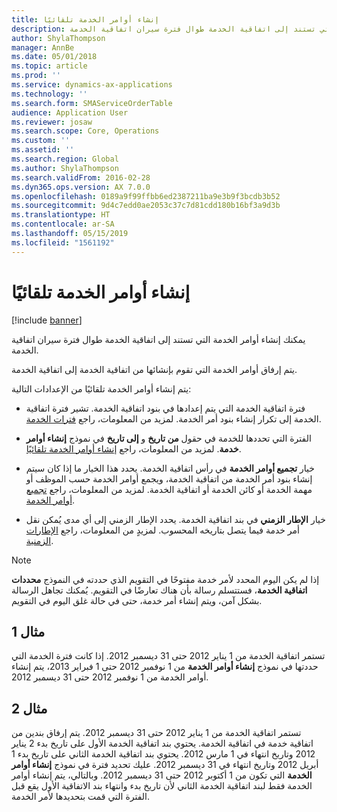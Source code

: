 ```yaml
---
title: إنشاء أوامر الخدمة تلقائيًا
description: يمكنك إنشاء أوامر الخدمة التي تستند إلى اتفاقية الخدمة طوال فترة سيران اتفاقية الخدمة.
author: ShylaThompson
manager: AnnBe
ms.date: 05/01/2018
ms.topic: article
ms.prod: ''
ms.service: dynamics-ax-applications
ms.technology: ''
ms.search.form: SMAServiceOrderTable
audience: Application User
ms.reviewer: josaw
ms.search.scope: Core, Operations
ms.custom: ''
ms.assetid: ''
ms.search.region: Global
ms.author: ShylaThompson
ms.search.validFrom: 2016-02-28
ms.dyn365.ops.version: AX 7.0.0
ms.openlocfilehash: 0189a9f99ffbb6ed2387211ba9e3b9f3bcdb3b52
ms.sourcegitcommit: 9d4c7edd0ae2053c37c7d81cdd180b16bf3a9d3b
ms.translationtype: HT
ms.contentlocale: ar-SA
ms.lasthandoff: 05/15/2019
ms.locfileid: "1561192"
---
```

# <a name="automatically-create-service-orders"></a>إنشاء أوامر الخدمة تلقائيًا 

[!include [banner](../includes/banner.md)]


يمكنك إنشاء أوامر الخدمة التي تستند إلى اتفاقية الخدمة طوال فترة سيران اتفاقية الخدمة.

يتم إرفاق أوامر الخدمة التي تقوم بإنشائها من اتفاقية الخدمة إلى اتفاقية الخدمة.

يتم إنشاء أوامر الخدمة تلقائيًا من الإعدادات التالية:

  - فترة اتفاقية الخدمة التي يتم إعدادها في بنود اتفاقية الخدمة. تشير فترة اتفاقية الخدمة إلى تكرار إنشاء بنود أمر الخدمة. لمزيد من المعلومات، راجع [فترات الخدمة](service-intervals.md).

  - الفترة التي تحددها للخدمة في حقول **من تاريخ** و **إلى تاريخ** في نموذج **إنشاء أوامر خدمة**. لمزيد من المعلومات، راجع [إنشاء أوامر الخدمة تلقائيًا](create-service-orders-automatically.md).

  - خيار **تجميع أوامر الخدمة** في رأس اتفاقية الخدمة. يحدد هذا الخيار ما إذا كان سيتم إنشاء بنود أمر الخدمة من اتفاقية الخدمة، ويجمع أوامر الخدمة حسب الموظف أو مهمة الخدمة أو كائن الخدمة أو اتفاقية الخدمة. لمزيد من المعلومات، راجع [تجميع أوامر الخدمة](combine-service-orders.md).

  - خيار **الإطار الزمني** في بند اتفاقية الخدمة. يحدد الإطار الزمني إلى أي مدى يُمكن نقل أمر خدمة فيما يتصل بتاريخه المحسوب. لمزيدٍ من المعلومات، راجع [الإطارات الزمنية](time-windows.md).


> [!NOTE]
> <P>إذا لم يكن اليوم المحدد لأمر خدمة مفتوحًا في التقويم الذي حددته في النموذج <STRONG>محددات اتفاقية الخدمة</STRONG>، فستتسلم رسالة بأن هناك تعارضًا في التقويم. يُمكنك تجاهل الرسالة بشكل آمن، ويتم إنشاء أمر خدمة، حتى في حالة غلق اليوم في التقويم.</P>

## <a name="example-1"></a>مثال 1

تستمر اتفاقية الخدمة من 1 يناير 2012 حتى 31 ديسمبر 2012. إذا كانت فترة الخدمة التي حددتها في نموذج **إنشاء أوامر الخدمة** من 1 نوفمبر 2012 حتى 1 فبراير 2013، يتم إنشاء أوامر الخدمة من 1 نوفمبر 2012 حتى 31 ديسمبر 2012.

## <a name="example-2"></a>مثال 2

تستمر اتفاقية الخدمة من 1 يناير 2012 حتى 31 ديسمبر 2012. يتم إرفاق بندين من اتفاقية خدمة في اتفاقية الخدمة. يحتوي بند اتفاقية الخدمة الأول على تاريخ بدء 2 يناير 2012 وتاريخ انتهاء في 1 مارس 2012. يحتوي بند اتفاقية الخدمة الثاني على تاريخ بدء 1 أبريل 2012 وتاريخ انتهاء في 31 ديسمبر 2012. عليك تحديد فترة في نموذج **إنشاء أوامر الخدمة** التي تكون من 1 أكتوبر 2012 حتى 31 ديسمبر 2012. وبالتالي، يتم إنشاء أوامر الخدمة فقط لبند اتفاقية الخدمة الثاني لأن تاريخ بدء وانتهاء بند الاتفاقية الأول يقع قبل الفترة التي قمت بتحديدها لأمر الخدمة.

  



